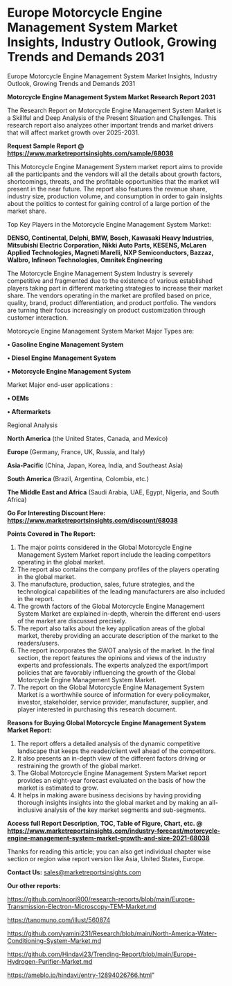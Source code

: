# Europe Motorcycle Engine Management System Market Insights, Industry Outlook, Growing Trends and Demands 2031
 Europe Motorcycle Engine Management System Market Insights, Industry Outlook, Growing Trends and Demands 2031

<strong>Motorcycle Engine Management System Market Research Report 2031</strong>

The Research Report on Motorcycle Engine Management System Market is a Skillful and Deep Analysis of the Present Situation and Challenges. This research report also analyzes other important trends and market drivers that will affect market growth over 2025-2031.

<strong>Request Sample Report @ <a href=https://www.marketreportsinsights.com/sample/68038>https://www.marketreportsinsights.com/sample/68038</a></strong>

This Motorcycle Engine Management System market report aims to provide all the participants and the vendors will all the details about growth factors, shortcomings, threats, and the profitable opportunities that the market will present in the near future. The report also features the revenue share, industry size, production volume, and consumption in order to gain insights about the politics to contest for gaining control of a large portion of the market share.

Top Key Players in the Motorcycle Engine Management System Market:

<strong>DENSO, Continental, Delphi, BMW, Bosch, Kawasaki Heavy Industries, Mitsubishi Electric Corporation, Nikki Auto Parts, KESENS, McLaren Applied Technologies, Magneti Marelli, NXP Semiconductors, Bazzaz, Walbro, Infineon Technologies, Omnitek Engineering</strong>

The Motorcycle Engine Management System Industry is severely competitive and fragmented due to the existence of various established players taking part in different marketing strategies to increase their market share. The vendors operating in the market are profiled based on price, quality, brand, product differentiation, and product portfolio. The vendors are turning their focus increasingly on product customization through customer interaction.

Motorcycle Engine Management System Market Major Types are:

<strong>• Gasoline Engine Management System

• Diesel Engine Management System

• Motorcycle Engine Management System</strong>

Market Major end-user applications :

<strong>• OEMs

• Aftermarkets</strong>

Regional Analysis

</u><strong><b>North America</b></strong> (the United States, Canada, and Mexico)

<strong><b>Europe </b></strong>(Germany, France, UK, Russia, and Italy)

<strong><b>Asia-Pacific</b></strong> (China, Japan, Korea, India, and Southeast Asia)

<strong><b>South America</b></strong> (Brazil, Argentina, Colombia, etc.)

<strong><b>The Middle East and Africa</b></strong> (Saudi Arabia, UAE, Egypt, Nigeria, and South Africa)

<strong>Go For Interesting Discount Here: <a href=https://www.marketreportsinsights.com/discount/68038>https://www.marketreportsinsights.com/discount/68038</a></strong>

<strong>Points Covered in The Report:</strong>
<ol>
  <li>The major points considered in the Global Motorcycle Engine Management System Market report include the leading competitors operating in the global market.</li>
  <li>The report also contains the company profiles of the players operating in the global market.</li>
  <li>The manufacture, production, sales, future strategies, and the technological capabilities of the leading manufacturers are also included in the report.</li>
  <li>The growth factors of the Global Motorcycle Engine Management System Market are explained in-depth, wherein the different end-users of the market are discussed precisely.</li>
  <li>The report also talks about the key application areas of the global market, thereby providing an accurate description of the market to the readers/users.</li>
  <li>The report incorporates the SWOT analysis of the market. In the final section, the report features the opinions and views of the industry experts and professionals. The experts analyzed the export/import policies that are favorably influencing the growth of the Global Motorcycle Engine Management System Market.</li>
  <li>The report on the Global Motorcycle Engine Management System Market is a worthwhile source of information for every policymaker, investor, stakeholder, service provider, manufacturer, supplier, and player interested in purchasing this research document.</li>
</ol>
<strong>Reasons for Buying Global Motorcycle Engine Management System Market Report:</strong>

<ol>
  <li>The report offers a detailed analysis of the dynamic competitive landscape that keeps the reader/client well ahead of the competitors.</li>
  <li>It also presents an in-depth view of the different factors driving or restraining the growth of the global market.</li>
  <li>The Global Motorcycle Engine Management System Market report provides an eight-year forecast evaluated on the basis of how the market is estimated to grow.</li>
  <li>It helps in making aware business decisions by having providing thorough insights insights into the global market and by making an all-inclusive analysis of the key market segments and sub-segments.</li>
</ol>
<strong>Access full Report Description, TOC, Table of Figure, Chart, etc. @ <a href=https://www.marketreportsinsights.com/industry-forecast/motorcycle-engine-management-system-market-growth-and-size-2021-68038>https://www.marketreportsinsights.com/industry-forecast/motorcycle-engine-management-system-market-growth-and-size-2021-68038</a></strong>


Thanks for reading this article; you can also get individual chapter wise section or region wise report version like Asia, United States, Europe.

<strong>Contact Us:</strong>
sales@marketreportsinsights.com

<strong>Our other reports:</strong>

<a href=https://github.com/noori900/research-reports/blob/main/Europe-Transmission-Electron-Microscopy-TEM-Market.md>https://github.com/noori900/research-reports/blob/main/Europe-Transmission-Electron-Microscopy-TEM-Market.md</a>

<a href=https://tanomuno.com/illust/560874>https://tanomuno.com/illust/560874</a>

<a href=https://github.com/yamini231/Research/blob/main/North-America-Water-Conditioning-System-Market.md>https://github.com/yamini231/Research/blob/main/North-America-Water-Conditioning-System-Market.md</a>

<a href=https://github.com/Hindavi23/Trending-Report/blob/main/Europe-Hydrogen-Purifier-Market.md>https://github.com/Hindavi23/Trending-Report/blob/main/Europe-Hydrogen-Purifier-Market.md</a>

<a href=https://ameblo.jp/hindavi/entry-12894026766.html>https://ameblo.jp/hindavi/entry-12894026766.html</a>"
